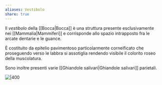 ```yaml
---
aliases: Vestibolo
share: true
---
```

Il *vestibolo* della [[Bocca|Bocca]] è una struttura presente esclusivamente nei [[Mammalia|Mammiferi]] e corrisponde allo spazio intrapposto fra le arcate dentarie e le guance.

È costituito da epitelio pavimentoso particolarmente corneificato che proseguendo verso le labbra si assotiglia rendendo visibile il colorito roseo della muscolatura.

Sono inoltre presenti varie [[Ghiandole salivari|Ghiandole salivari]] parietali.

![|400](a044cb07bc6c63004eb4e10c3e5ed0ac_MD5%201.png)
